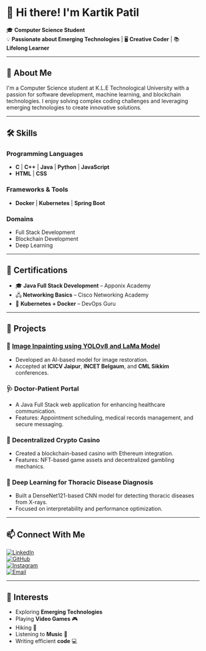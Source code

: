 # 👋 Hi there! I'm **Kartik Patil**

🎓 **Computer Science Student**  
💡 **Passionate about Emerging Technologies** | 🖥️ **Creative Coder** | 📚 **Lifelong Learner**

---

## 🚀 **About Me**  
I'm a Computer Science student at K.L.E Technological University with a passion for software development, machine learning, and blockchain technologies. I enjoy solving complex coding challenges and leveraging emerging technologies to create innovative solutions.

---

## 🛠️ **Skills**  
### Programming Languages  
- **C** | **C++** | **Java** | **Python** | **JavaScript**  
- **HTML** | **CSS**

### Frameworks & Tools  
- **Docker** | **Kubernetes** | **Spring Boot**

### Domains  
- Full Stack Development  
- Blockchain Development  
- Deep Learning

---

## 🌟 **Certifications**  
- 🎓 **Java Full Stack Development** – Apponix Academy  
- 🖧 **Networking Basics** – Cisco Networking Academy  
- 🐳 **Kubernetes + Docker** – DevOps Guru  

---

## 📂 **Projects**  

### 🎨 [Image Inpainting using YOLOv8 and LaMa Model](https://ieeexplore.ieee.org/document/10593536/)  
- Developed an AI-based model for image restoration.  
- Accepted at **ICICV Jaipur**, **INCET Belgaum**, and **CML Sikkim** conferences.

### 🩺 **Doctor-Patient Portal**  
- A Java Full Stack web application for enhancing healthcare communication.  
- Features: Appointment scheduling, medical records management, and secure messaging.

### 🎲 **Decentralized Crypto Casino**  
- Created a blockchain-based casino with Ethereum integration.  
- Features: NFT-based game assets and decentralized gambling mechanics.

### 🩻 **Deep Learning for Thoracic Disease Diagnosis**  
- Built a DenseNet121-based CNN model for detecting thoracic diseases from X-rays.  
- Focused on interpretability and performance optimization.

---

## 📫 **Connect With Me**  
[![LinkedIn](https://img.shields.io/badge/-Kartik%20Patil-blue?style=flat&logo=Linkedin&logoColor=white)](https://linkedin.com/in/kartikpatil08)  
[![GitHub](https://img.shields.io/badge/-Kartik--Patil-black?style=flat&logo=github)](https://github.com/Kartik-Patil)  
[![Instagram](https://img.shields.io/badge/-@btwitskaaru-E4405F?style=flat&logo=instagram&logoColor=white)](https://instagram.com/btwitskaaru)  
[![Email](https://img.shields.io/badge/-kartikpatilhrg@gmail.com-D14836?style=flat&logo=gmail&logoColor=white)](mailto:kartikpatilhrg@gmail.com)

---

## 🌱 **Interests**  
- Exploring **Emerging Technologies**  
- Playing **Video Games** 🎮  
- Hiking 🥾  
- Listening to **Music** 🎵  
- Writing efficient **code** 💻
